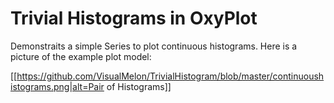 # Trivial Histograms in OxyPlot

Demonstraits a simple Series to plot continuous histograms. Here is a picture of the example plot model:

[[https://github.com/VisualMelon/TrivialHistogram/blob/master/continuoushistograms.png|alt=Pair of Histograms]]
